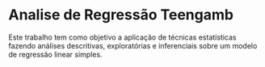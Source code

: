 # Analise de Regressão Teengamb
Este trabalho tem como objetivo a aplicação de técnicas estatísticas fazendo análises descritivas, exploratórias e inferenciais sobre um modelo de regressão linear simples.
